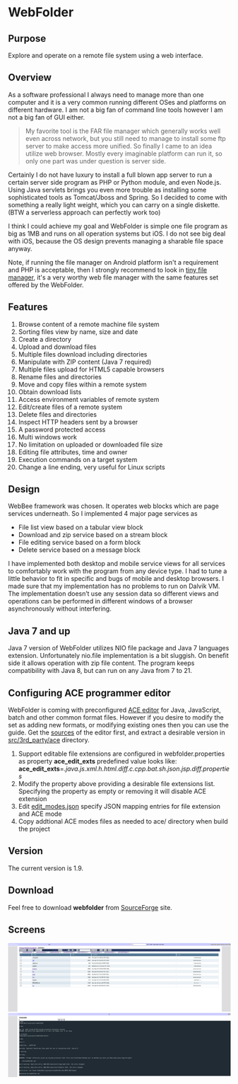 # WebFolder

## Purpose
Explore and operate on a remote file system using a web interface.

## Overview
As a software professional I always need to manage more than one computer and it is a 
very common running different OSes and platforms on different hardware. 
I am not a big fan of command line tools however I am not a big fan of GUI either.

>My favorite tool is the FAR file manager which generally works well even across network, 
but you still need to manage to install some ftp server to make access more unified. 
So finally I came to an idea utilize web browser. Mostly every imaginable platform can run it, 
so only one part was under question is server side. 
 
Certainly I do not have luxury to install a full blown app server to run a certain 
server side program as PHP or Python module, and even Node.js. Using Java servlets brings you even 
more trouble as installing some sophisticated tools as Tomcat/Jboss and Spring. So I 
decided to come with something a really light weight, which you can carry on a single 
diskette. (BTW a serverless approach can perfectly work too)

I think I could achieve my goal and WebFolder is simple one file program as big 
as 1MB and runs on all operation systems but iOS. I do not see big deal with 
iOS, because the OS design prevents managing a sharable file space anyway.

Note, if running the file manager on Android platform isn't a requirement and PHP is acceptable, then I strongly recommend to look in
[tiny file manager](https://github.com/prasathmani/tinyfilemanager/tree/master), it's a very worthy web file manager with the same features set
offered by the WebFolder.
    
## Features

1. Browse content of a remote machine file system     
2. Sorting files view by name, size and date                                                                   
3. Create a directory                              
4. Upload and download files                        
5. Multiple files download including directories           
6. Manipulate with ZIP content (Java 7 required)
7. Multiple files upload for HTML5 capable browsers  
8. Rename files and directories                       
9. Move and copy files within a remote system       
10. Obtain download lists                              
11. Access environment variables of remote system      
12. Edit/create files of a remote system               
13. Delete files and directories                                       
14. Inspect HTTP headers sent by a browser              
15. A password protected access                          
16. Multi windows work                                 
17. No limitation on uploaded or downloaded file size  
18. Editing file attributes, time and owner           
19. Execution commands on a target system
20. Change a line ending, very useful for Linux scripts

## Design

WebBee framework was chosen. It operates web blocks which are page services underneath. So I implemented 4 major page services as
* File list view based on a tabular view block
* Download and zip service based on a stream block
* File editing service based on a form block
* Delete service based on a message block 

I have implemented both desktop and mobile service views for all services to comfortably work with the program from any device type.
 I had to tune a little behavior to fit in specific and bugs of mobile and desktop browsers. I made sure that my implementation has
  no problems to run on Dalvik VM. The implementation doesn’t use any session data so different views and operations can be performed
   in different windows of a browser asynchronously without interfering. 

## Java 7 and up
Java 7 version of WebFolder utilizes NIO file package and Java 7 languages extension. 
Unfortunately nio.file implementation is a bit sluggish. On benefit side it allows operation with zip file content.
The program keeps compatibility with Java 8, but can run on any Java from 7 to 21.


## Configuring ACE programmer editor
WebFolder is coming with preconfigured [ACE editor](https://ace.c9.io) for Java, JavaScript, batch and other common format files. However if you desire
to modify the set as adding new formats, or modifying existing ones then you can use the guide. Get the [sources](https://github.com/ajaxorg/ace-builds/) of the editor first,
and extract a desirable version in [src/3rd_party/ace](https://github.com/drogatkin/webfolder/tree/master/src/3rd_party/ace) directory.

1. Support editable file extensions are configured in webfolder.properties as property **ace_edit_exts**
        predefined value looks like: **ace_edit_exts**=*.java.js.xml.h.html.diff.c.cpp.bat.sh.json.jsp.diff.properties*
2. Modify the property above providing a desirable file extensions list. Specifying the property as empty or removing it will disable ACE extension</li>
3. Edit [edit_modes.json](https://github.com/drogatkin/webfolder/blob/master/src/html/edit_modes.json) specify JSON mapping entries for file extension and ACE mode
4. Copy addtional ACE modes files as needed to ace/ directory when build the project

## Version
The current version is 1.9. 

## Download
Feel free to download **webfolder** from [SourceForge](https://sourceforge.net/projects/webfolder/files/webfolder-releases/) site.

## Screens

![a directory view](https://github.com/drogatkin/webfolder/blob/master/doc/screen%20shot1.png?raw=true)
![a console view](https://github.com/drogatkin/webfolder/blob/master/doc/screen%20shot2.png?raw=true)
